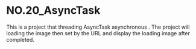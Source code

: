 # NO.20_AsyncTask
 This is a project that threading AsyncTask asynchronous . The project will loading the image then set by the URL and display the loading image after completed.
